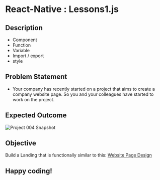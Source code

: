 # React-Native : Lessons1.js 

## Description
- Component
- Function
- Variable
- Import / export
- style

## Problem Statement

- Your company has recently started on a project that aims to create a company website page. So you and your colleagues have started to work on the project.


## Expected Outcome

![Project 004 Snapshot](Project_004_1.png)


## Objective

Build a Landing that is functionally similar to this: [Website Page Design](https://aaron-clarusway.github.io/webdesign/index.html)

## Happy coding!

